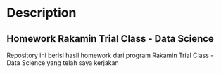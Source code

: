# Description
## Homework Rakamin Trial Class - Data Science
Repository ini berisi hasil homework dari program Rakamin Trial Class - Data Science yang telah saya kerjakan
